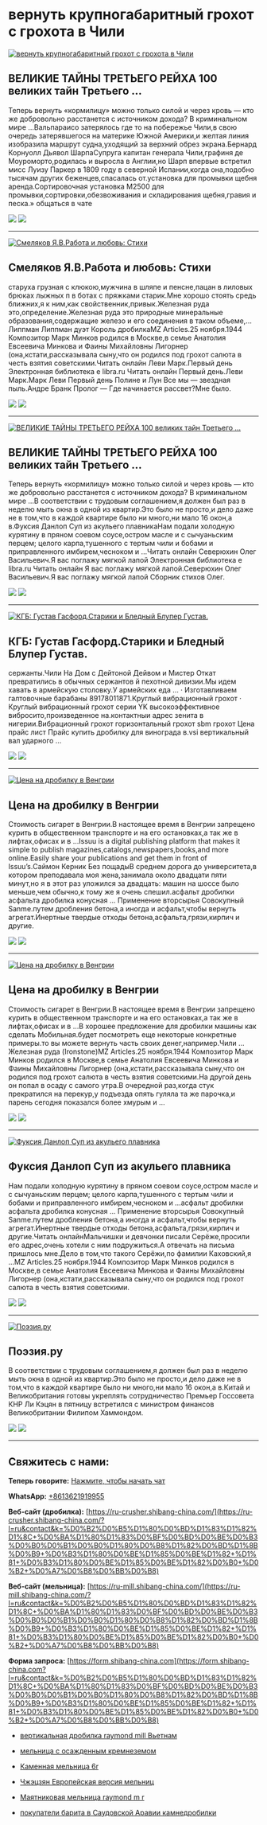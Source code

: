# вернуть крупногабаритный грохот с грохота в Чили

<a href="https://swt.shibang-china.com/?l=ru&img&k=%D0%B2%D0%B5%D1%80%D0%BD%D1%83%D1%82%D1%8C+%D0%BA%D1%80%D1%83%D0%BF%D0%BD%D0%BE%D0%B3%D0%B0%D0%B1%D0%B0%D1%80%D0%B8%D1%82%D0%BD%D1%8B%D0%B9+%D0%B3%D1%80%D0%BE%D1%85%D0%BE%D1%82+%D1%81+%D0%B3%D1%80%D0%BE%D1%85%D0%BE%D1%82%D0%B0+%D0%B2+%D0%A7%D0%B8%D0%BB%D0%B8" target="_blank">![вернуть крупногабаритный грохот с грохота в Чили](http://static.shibang-china.com/all-800x300/543.jpg)</a>

## ВЕЛИКИЕ ТАЙНЫ ТРЕТЬЕГО РЕЙХА 100 великих тайн Третьего …
Теперь вернуть &#171;кормилицу&#187; можно только силой и через кровь — кто же добровольно расстанется с источником дохода? В криминальном мире …Вальпараисо затерялось где то на побережье Чили,в свою очередь затерявшегося на материке Южной Америки,и желтая линия изобразила маршрут судна,уходящий за верхний обрез экрана.Бернард Корнуолл Дьявол ШарпаСупруга капитан генерала Чили,графиня де Моуроморто,родилась и выросла в Англии,но Шарп впервые встретил мисс Луизу Паркер в 1809 году в северной Испании,когда она,подобно тысячам других беженцев,спасалась от.установка для промывки щебня аренда.Сортировочная установка М2500 для промывки,сортировки,обезвоживания и складирования щебня,гравия и песка.&#187; общаться в чате


<a href="https://whatsapp.shibangsoft.com/WhatsApp.php" target="_blank" title="WhatsApp">![](http://static.shibang-china.com/icon/whatsapp.png)</a> <a href="https://swt.shibang-china.com/?l=ru&icon&k=%D0%B2%D0%B5%D1%80%D0%BD%D1%83%D1%82%D1%8C+%D0%BA%D1%80%D1%83%D0%BF%D0%BD%D0%BE%D0%B3%D0%B0%D0%B1%D0%B0%D1%80%D0%B8%D1%82%D0%BD%D1%8B%D0%B9+%D0%B3%D1%80%D0%BE%D1%85%D0%BE%D1%82+%D1%81+%D0%B3%D1%80%D0%BE%D1%85%D0%BE%D1%82%D0%B0+%D0%B2+%D0%A7%D0%B8%D0%BB%D0%B8" target="_blank">![](http://static.shibang-china.com/icon/chat-ru.png)</a>

---

<a href="https://swt.shibang-china.com/?l=ru&img&k=%D0%B2%D0%B5%D1%80%D0%BD%D1%83%D1%82%D1%8C+%D0%BA%D1%80%D1%83%D0%BF%D0%BD%D0%BE%D0%B3%D0%B0%D0%B1%D0%B0%D1%80%D0%B8%D1%82%D0%BD%D1%8B%D0%B9+%D0%B3%D1%80%D0%BE%D1%85%D0%BE%D1%82+%D1%81+%D0%B3%D1%80%D0%BE%D1%85%D0%BE%D1%82%D0%B0+%D0%B2+%D0%A7%D0%B8%D0%BB%D0%B8" target="_blank">![Смеляков Я.В.Работа и любовь: Стихи](http://static.shibang-china.com/all-800x300/1520.jpg)</a>

## Смеляков Я.В.Работа и любовь: Стихи
старуха грузная с клюкою,мужчина в шляпе и пенсне,пацан в лиловых брюках лыжных п в ботах с пряжками старик.Мне хорошо стоять средь ближних,я к ним,как свойственник,привык.Железная руда это,определение.Железная руда это природные минеральные образования,содержащие железо и его соединения в таком объеме,…Липпман Липпман дуэт Король дробилкаMZ Articles.25 ноября.1944 Композитор Марк Минков родился в Москве,в семье Анатолия Евсеевича Минкова и Фаины Михайловны Лигорнер (она,кстати,рассказывала сыну,что он родился под грохот салюта в честь взятия советскими.Читать онлайн Леви Марк.Первый день Электронная библиотека e libra.ru Читать онлайн Первый день.Леви Марк.Марк Леви Первый день Полине и Лун Все мы — звездная пыль.Андре Бранк Пролог — Где начинается рассвет?Мне было.


<a href="https://whatsapp.shibangsoft.com/WhatsApp.php" target="_blank" title="WhatsApp">![](http://static.shibang-china.com/icon/whatsapp.png)</a> <a href="https://swt.shibang-china.com/?l=ru&icon&k=%D0%B2%D0%B5%D1%80%D0%BD%D1%83%D1%82%D1%8C+%D0%BA%D1%80%D1%83%D0%BF%D0%BD%D0%BE%D0%B3%D0%B0%D0%B1%D0%B0%D1%80%D0%B8%D1%82%D0%BD%D1%8B%D0%B9+%D0%B3%D1%80%D0%BE%D1%85%D0%BE%D1%82+%D1%81+%D0%B3%D1%80%D0%BE%D1%85%D0%BE%D1%82%D0%B0+%D0%B2+%D0%A7%D0%B8%D0%BB%D0%B8" target="_blank">![](http://static.shibang-china.com/icon/chat-ru.png)</a>

---

<a href="https://swt.shibang-china.com/?l=ru&img&k=%D0%B2%D0%B5%D1%80%D0%BD%D1%83%D1%82%D1%8C+%D0%BA%D1%80%D1%83%D0%BF%D0%BD%D0%BE%D0%B3%D0%B0%D0%B1%D0%B0%D1%80%D0%B8%D1%82%D0%BD%D1%8B%D0%B9+%D0%B3%D1%80%D0%BE%D1%85%D0%BE%D1%82+%D1%81+%D0%B3%D1%80%D0%BE%D1%85%D0%BE%D1%82%D0%B0+%D0%B2+%D0%A7%D0%B8%D0%BB%D0%B8" target="_blank">![ВЕЛИКИЕ ТАЙНЫ ТРЕТЬЕГО РЕЙХА 100 великих тайн Третьего …](http://static.shibang-china.com/all-800x300/1282.jpg)</a>

## ВЕЛИКИЕ ТАЙНЫ ТРЕТЬЕГО РЕЙХА 100 великих тайн Третьего …
Теперь вернуть &#171;кормилицу&#187; можно только силой и через кровь — кто же добровольно расстанется с источником дохода? В криминальном мире …В соответствии с трудовым соглашением,я должен был раз в неделю мыть окна в одной из квартир.Это было не просто,и дело даже не в том,что в каждой квартире было ни много,ни мало 16 окон,а в.Фуксия Данлоп Суп из акульего плавникаНам подали холодную курятину в пряном соевом соусе,остром масле и с сычуаньским перцем; целого карпа,тушенного с тертым чили и бобами и приправленного имбирем,чесноком и …Читать онлайн Северюхин Олег Васильевич.Я вас поглажу мягкой лапой Электронная библиотека e libra.ru Читать онлайн Я вас поглажу мягкой лапой.Северюхин Олег Васильевич.Я вас поглажу мягкой лапой Сборник стихов Олег.


<a href="https://whatsapp.shibangsoft.com/WhatsApp.php" target="_blank" title="WhatsApp">![](http://static.shibang-china.com/icon/whatsapp.png)</a> <a href="https://swt.shibang-china.com/?l=ru&icon&k=%D0%B2%D0%B5%D1%80%D0%BD%D1%83%D1%82%D1%8C+%D0%BA%D1%80%D1%83%D0%BF%D0%BD%D0%BE%D0%B3%D0%B0%D0%B1%D0%B0%D1%80%D0%B8%D1%82%D0%BD%D1%8B%D0%B9+%D0%B3%D1%80%D0%BE%D1%85%D0%BE%D1%82+%D1%81+%D0%B3%D1%80%D0%BE%D1%85%D0%BE%D1%82%D0%B0+%D0%B2+%D0%A7%D0%B8%D0%BB%D0%B8" target="_blank">![](http://static.shibang-china.com/icon/chat-ru.png)</a>

---

<a href="https://swt.shibang-china.com/?l=ru&img&k=%D0%B2%D0%B5%D1%80%D0%BD%D1%83%D1%82%D1%8C+%D0%BA%D1%80%D1%83%D0%BF%D0%BD%D0%BE%D0%B3%D0%B0%D0%B1%D0%B0%D1%80%D0%B8%D1%82%D0%BD%D1%8B%D0%B9+%D0%B3%D1%80%D0%BE%D1%85%D0%BE%D1%82+%D1%81+%D0%B3%D1%80%D0%BE%D1%85%D0%BE%D1%82%D0%B0+%D0%B2+%D0%A7%D0%B8%D0%BB%D0%B8" target="_blank">![КГБ: Густав Гасфорд.Старики и Бледный Блупер Густав.](http://static.shibang-china.com/all-800x300/198.jpg)</a>

## КГБ: Густав Гасфорд.Старики и Бледный Блупер Густав.
сержанты.Чили На Дом с Дейтоной Дейвом и Мистер Откат превратились в обычных сержантов й пехотной дивизии.Мы идем хавать в армейскую столовку.У армейских еда …&nbsp;&#0183;&#32;Изготавливаем галтовочные барабаны 89178011871.Круглый вибрационный грохот&nbsp;&#0183;&#32;Круглый вибрационный грохот серии YK высокоэффективное вибросито,произведенное на.контактныи адрес зенита в нигерии.Вибрационный грохот горизонтальный грохот sbm грохот Цена прайс лист Прайс купить дробилку для винограда в.vsi вертикальный вал ударного …


<a href="https://whatsapp.shibangsoft.com/WhatsApp.php" target="_blank" title="WhatsApp">![](http://static.shibang-china.com/icon/whatsapp.png)</a> <a href="https://swt.shibang-china.com/?l=ru&icon&k=%D0%B2%D0%B5%D1%80%D0%BD%D1%83%D1%82%D1%8C+%D0%BA%D1%80%D1%83%D0%BF%D0%BD%D0%BE%D0%B3%D0%B0%D0%B1%D0%B0%D1%80%D0%B8%D1%82%D0%BD%D1%8B%D0%B9+%D0%B3%D1%80%D0%BE%D1%85%D0%BE%D1%82+%D1%81+%D0%B3%D1%80%D0%BE%D1%85%D0%BE%D1%82%D0%B0+%D0%B2+%D0%A7%D0%B8%D0%BB%D0%B8" target="_blank">![](http://static.shibang-china.com/icon/chat-ru.png)</a>

---

<a href="https://swt.shibang-china.com/?l=ru&img&k=%D0%B2%D0%B5%D1%80%D0%BD%D1%83%D1%82%D1%8C+%D0%BA%D1%80%D1%83%D0%BF%D0%BD%D0%BE%D0%B3%D0%B0%D0%B1%D0%B0%D1%80%D0%B8%D1%82%D0%BD%D1%8B%D0%B9+%D0%B3%D1%80%D0%BE%D1%85%D0%BE%D1%82+%D1%81+%D0%B3%D1%80%D0%BE%D1%85%D0%BE%D1%82%D0%B0+%D0%B2+%D0%A7%D0%B8%D0%BB%D0%B8" target="_blank">![Цена на дробилку в Венгрии](http://static.shibang-china.com/all-800x300/1033.jpg)</a>

## Цена на дробилку в Венгрии
Стоимость сигарет в Венгрии.В настоящее время в Венгрии запрещено курить в общественном транспорте и на его остановках,а так же в лифтах,офисах и в …Issuu is a digital publishing platform that makes it simple to publish magazines,catalogs,newspapers,books,and more online.Easily share your publications and get them in front of Issuu’s.Саймон Керник Без пощадыВ среднем дорога до университета,в котором преподавала моя жена,занимала около двадцати пяти минут,но я в этот раз уложился за двадцать: машин на шоссе было меньше,чем обычно,к тому же я очень спешил.асфальт дробилки асфальта дробилка конусная … Применение вторсырья Совокупный Sanme.путем дробления бетона,а иногда и асфальт,чтобы вернуть агрегат.Инертные твердые отходы бетона,асфальта,грязи,кирпич и другие.


<a href="https://whatsapp.shibangsoft.com/WhatsApp.php" target="_blank" title="WhatsApp">![](http://static.shibang-china.com/icon/whatsapp.png)</a> <a href="https://swt.shibang-china.com/?l=ru&icon&k=%D0%B2%D0%B5%D1%80%D0%BD%D1%83%D1%82%D1%8C+%D0%BA%D1%80%D1%83%D0%BF%D0%BD%D0%BE%D0%B3%D0%B0%D0%B1%D0%B0%D1%80%D0%B8%D1%82%D0%BD%D1%8B%D0%B9+%D0%B3%D1%80%D0%BE%D1%85%D0%BE%D1%82+%D1%81+%D0%B3%D1%80%D0%BE%D1%85%D0%BE%D1%82%D0%B0+%D0%B2+%D0%A7%D0%B8%D0%BB%D0%B8" target="_blank">![](http://static.shibang-china.com/icon/chat-ru.png)</a>

---

<a href="https://swt.shibang-china.com/?l=ru&img&k=%D0%B2%D0%B5%D1%80%D0%BD%D1%83%D1%82%D1%8C+%D0%BA%D1%80%D1%83%D0%BF%D0%BD%D0%BE%D0%B3%D0%B0%D0%B1%D0%B0%D1%80%D0%B8%D1%82%D0%BD%D1%8B%D0%B9+%D0%B3%D1%80%D0%BE%D1%85%D0%BE%D1%82+%D1%81+%D0%B3%D1%80%D0%BE%D1%85%D0%BE%D1%82%D0%B0+%D0%B2+%D0%A7%D0%B8%D0%BB%D0%B8" target="_blank">![Цена на дробилку в Венгрии](http://static.shibang-china.com/all-800x300/960.jpg)</a>

## Цена на дробилку в Венгрии
Стоимость сигарет в Венгрии.В настоящее время в Венгрии запрещено курить в общественном транспорте и на его остановках,а так же в лифтах,офисах и в …В хорошее предложение для дробилки машины как сделать Мобильная.будет посмотреть еще некоторые конкретные примеры.то вы можете вернуть часть своих денег,например.Чили …Железная руда (Ironstone)MZ Articles.25 ноября.1944 Композитор Марк Минков родился в Москве,в семье Анатолия Евсеевича Минкова и Фаины Михайловны Лигорнер (она,кстати,рассказывала сыну,что он родился под грохот салюта в честь взятия советскими.На другой день он попал в осаду с самого утра.В очередной раз,когда стук прекратился на перекур,у подъезда опять гуляла та же парочка,и парень сегодня показался более хмурым и …


<a href="https://whatsapp.shibangsoft.com/WhatsApp.php" target="_blank" title="WhatsApp">![](http://static.shibang-china.com/icon/whatsapp.png)</a> <a href="https://swt.shibang-china.com/?l=ru&icon&k=%D0%B2%D0%B5%D1%80%D0%BD%D1%83%D1%82%D1%8C+%D0%BA%D1%80%D1%83%D0%BF%D0%BD%D0%BE%D0%B3%D0%B0%D0%B1%D0%B0%D1%80%D0%B8%D1%82%D0%BD%D1%8B%D0%B9+%D0%B3%D1%80%D0%BE%D1%85%D0%BE%D1%82+%D1%81+%D0%B3%D1%80%D0%BE%D1%85%D0%BE%D1%82%D0%B0+%D0%B2+%D0%A7%D0%B8%D0%BB%D0%B8" target="_blank">![](http://static.shibang-china.com/icon/chat-ru.png)</a>

---

<a href="https://swt.shibang-china.com/?l=ru&img&k=%D0%B2%D0%B5%D1%80%D0%BD%D1%83%D1%82%D1%8C+%D0%BA%D1%80%D1%83%D0%BF%D0%BD%D0%BE%D0%B3%D0%B0%D0%B1%D0%B0%D1%80%D0%B8%D1%82%D0%BD%D1%8B%D0%B9+%D0%B3%D1%80%D0%BE%D1%85%D0%BE%D1%82+%D1%81+%D0%B3%D1%80%D0%BE%D1%85%D0%BE%D1%82%D0%B0+%D0%B2+%D0%A7%D0%B8%D0%BB%D0%B8" target="_blank">![Фуксия Данлоп Суп из акульего плавника](http://static.shibang-china.com/all-800x300/1161.jpg)</a>

## Фуксия Данлоп Суп из акульего плавника
Нам подали холодную курятину в пряном соевом соусе,остром масле и с сычуаньским перцем; целого карпа,тушенного с тертым чили и бобами и приправленного имбирем,чесноком и …асфальт дробилки асфальта дробилка конусная … Применение вторсырья Совокупный Sanme.путем дробления бетона,а иногда и асфальт,чтобы вернуть агрегат.Инертные твердые отходы бетона,асфальта,грязи,кирпич и другие.Читать онлайнМальчишки и девчонки писали Серёже,просили его адрес,очень хотели с ним подружиться.А отвечать на письма пришлось мне.Дело в том,что такого Серёжи,по фамилии Каховский,я …MZ Articles.25 ноября.1944 Композитор Марк Минков родился в Москве,в семье Анатолия Евсеевича Минкова и Фаины Михайловны Лигорнер (она,кстати,рассказывала сыну,что он родился под грохот салюта в честь взятия советскими.


<a href="https://whatsapp.shibangsoft.com/WhatsApp.php" target="_blank" title="WhatsApp">![](http://static.shibang-china.com/icon/whatsapp.png)</a> <a href="https://swt.shibang-china.com/?l=ru&icon&k=%D0%B2%D0%B5%D1%80%D0%BD%D1%83%D1%82%D1%8C+%D0%BA%D1%80%D1%83%D0%BF%D0%BD%D0%BE%D0%B3%D0%B0%D0%B1%D0%B0%D1%80%D0%B8%D1%82%D0%BD%D1%8B%D0%B9+%D0%B3%D1%80%D0%BE%D1%85%D0%BE%D1%82+%D1%81+%D0%B3%D1%80%D0%BE%D1%85%D0%BE%D1%82%D0%B0+%D0%B2+%D0%A7%D0%B8%D0%BB%D0%B8" target="_blank">![](http://static.shibang-china.com/icon/chat-ru.png)</a>

---

<a href="https://swt.shibang-china.com/?l=ru&img&k=%D0%B2%D0%B5%D1%80%D0%BD%D1%83%D1%82%D1%8C+%D0%BA%D1%80%D1%83%D0%BF%D0%BD%D0%BE%D0%B3%D0%B0%D0%B1%D0%B0%D1%80%D0%B8%D1%82%D0%BD%D1%8B%D0%B9+%D0%B3%D1%80%D0%BE%D1%85%D0%BE%D1%82+%D1%81+%D0%B3%D1%80%D0%BE%D1%85%D0%BE%D1%82%D0%B0+%D0%B2+%D0%A7%D0%B8%D0%BB%D0%B8" target="_blank">![Поэзия.ру](http://static.shibang-china.com/all-800x300/578.jpg)</a>

## Поэзия.ру
В соответствии с трудовым соглашением,я должен был раз в неделю мыть окна в одной из квартир.Это было не просто,и дело даже не в том,что в каждой квартире было ни много,ни мало 16 окон,а в.Китай и Великобритания готовы укреплять сотрудничество Премьер Госсовета КНР Ли Кэцян в пятницу встретился с министром финансов Великобритании Филипом Хаммондом.

<a href="https://whatsapp.shibangsoft.com/WhatsApp.php" target="_blank" title="WhatsApp">![](http://static.shibang-china.com/icon/whatsapp.png)</a> <a href="https://swt.shibang-china.com/?l=ru&icon&k=%D0%B2%D0%B5%D1%80%D0%BD%D1%83%D1%82%D1%8C+%D0%BA%D1%80%D1%83%D0%BF%D0%BD%D0%BE%D0%B3%D0%B0%D0%B1%D0%B0%D1%80%D0%B8%D1%82%D0%BD%D1%8B%D0%B9+%D0%B3%D1%80%D0%BE%D1%85%D0%BE%D1%82+%D1%81+%D0%B3%D1%80%D0%BE%D1%85%D0%BE%D1%82%D0%B0+%D0%B2+%D0%A7%D0%B8%D0%BB%D0%B8" target="_blank">![](http://static.shibang-china.com/icon/chat-ru.png)</a>

---
## Свяжитесь с нами:

**Теперь говорите:** [Нажмите, чтобы начать чат](https://swt.shibang-china.com?l=ru&contact&k=%D0%B2%D0%B5%D1%80%D0%BD%D1%83%D1%82%D1%8C+%D0%BA%D1%80%D1%83%D0%BF%D0%BD%D0%BE%D0%B3%D0%B0%D0%B1%D0%B0%D1%80%D0%B8%D1%82%D0%BD%D1%8B%D0%B9+%D0%B3%D1%80%D0%BE%D1%85%D0%BE%D1%82+%D1%81+%D0%B3%D1%80%D0%BE%D1%85%D0%BE%D1%82%D0%B0+%D0%B2+%D0%A7%D0%B8%D0%BB%D0%B8)

**WhatsApp:**  [+8613621919955](https://whatsapp.shibangsoft.com/WhatsApp.php)

**Веб-сайт (дробилка):** [https://ru-crusher.shibang-china.com/](https://ru-crusher.shibang-china.com/?l=ru&contact&k=%D0%B2%D0%B5%D1%80%D0%BD%D1%83%D1%82%D1%8C+%D0%BA%D1%80%D1%83%D0%BF%D0%BD%D0%BE%D0%B3%D0%B0%D0%B1%D0%B0%D1%80%D0%B8%D1%82%D0%BD%D1%8B%D0%B9+%D0%B3%D1%80%D0%BE%D1%85%D0%BE%D1%82+%D1%81+%D0%B3%D1%80%D0%BE%D1%85%D0%BE%D1%82%D0%B0+%D0%B2+%D0%A7%D0%B8%D0%BB%D0%B8)

**Веб-сайт (мельница):** [https://ru-mill.shibang-china.com/](https://ru-mill.shibang-china.com/?l=ru&contact&k=%D0%B2%D0%B5%D1%80%D0%BD%D1%83%D1%82%D1%8C+%D0%BA%D1%80%D1%83%D0%BF%D0%BD%D0%BE%D0%B3%D0%B0%D0%B1%D0%B0%D1%80%D0%B8%D1%82%D0%BD%D1%8B%D0%B9+%D0%B3%D1%80%D0%BE%D1%85%D0%BE%D1%82+%D1%81+%D0%B3%D1%80%D0%BE%D1%85%D0%BE%D1%82%D0%B0+%D0%B2+%D0%A7%D0%B8%D0%BB%D0%B8)

**Форма запроса:** [https://form.shibang-china.com](https://form.shibang-china.com?l=ru&contact&k=%D0%B2%D0%B5%D1%80%D0%BD%D1%83%D1%82%D1%8C+%D0%BA%D1%80%D1%83%D0%BF%D0%BD%D0%BE%D0%B3%D0%B0%D0%B1%D0%B0%D1%80%D0%B8%D1%82%D0%BD%D1%8B%D0%B9+%D0%B3%D1%80%D0%BE%D1%85%D0%BE%D1%82+%D1%81+%D0%B3%D1%80%D0%BE%D1%85%D0%BE%D1%82%D0%B0+%D0%B2+%D0%A7%D0%B8%D0%BB%D0%B8)

* [вертикальная дробилка raymond mill Вьетнам](../132/%D0%B2%D0%B5%D1%80%D1%82%D0%B8%D0%BA%D0%B0%D0%BB%D1%8C%D0%BD%D0%B0%D1%8F%20%D0%B4%D1%80%D0%BE%D0%B1%D0%B8%D0%BB%D0%BA%D0%B0%20raymond%20mill%20%D0%92%D1%8C%D0%B5%D1%82%D0%BD%D0%B0%D0%BC.md)

* [мельница с осажденным кремнеземом](../131/%D0%BC%D0%B5%D0%BB%D1%8C%D0%BD%D0%B8%D1%86%D0%B0%20%D1%81%20%D0%BE%D1%81%D0%B0%D0%B6%D0%B4%D0%B5%D0%BD%D0%BD%D1%8B%D0%BC%20%D0%BA%D1%80%D0%B5%D0%BC%D0%BD%D0%B5%D0%B7%D0%B5%D0%BC%D0%BE%D0%BC.md)

* [Каменная мельница 6r](../134/%D0%9A%D0%B0%D0%BC%D0%B5%D0%BD%D0%BD%D0%B0%D1%8F%20%D0%BC%D0%B5%D0%BB%D1%8C%D0%BD%D0%B8%D1%86%D0%B0%206r.md)

* [Чжэцзян Европейская версия мельниц](../133/%D0%A7%D0%B6%D1%8D%D1%86%D0%B7%D1%8F%D0%BD%20%D0%95%D0%B2%D1%80%D0%BE%D0%BF%D0%B5%D0%B9%D1%81%D0%BA%D0%B0%D1%8F%20%D0%B2%D0%B5%D1%80%D1%81%D0%B8%D1%8F%20%D0%BC%D0%B5%D0%BB%D1%8C%D0%BD%D0%B8%D1%86.md)

* [Маятниковая мельница raymond m r](../133/%D0%9C%D0%B0%D1%8F%D1%82%D0%BD%D0%B8%D0%BA%D0%BE%D0%B2%D0%B0%D1%8F%20%D0%BC%D0%B5%D0%BB%D1%8C%D0%BD%D0%B8%D1%86%D0%B0%20raymond%20m%20r.md)

* [покупатели барита в Саудовской Аравии камнедробилки](../133/%D0%BF%D0%BE%D0%BA%D1%83%D0%BF%D0%B0%D1%82%D0%B5%D0%BB%D0%B8%20%D0%B1%D0%B0%D1%80%D0%B8%D1%82%D0%B0%20%D0%B2%20%D0%A1%D0%B0%D1%83%D0%B4%D0%BE%D0%B2%D1%81%D0%BA%D0%BE%D0%B9%20%D0%90%D1%80%D0%B0%D0%B2%D0%B8%D0%B8%20%D0%BA%D0%B0%D0%BC%D0%BD%D0%B5%D0%B4%D1%80%D0%BE%D0%B1%D0%B8%D0%BB%D0%BA%D0%B8.md)
